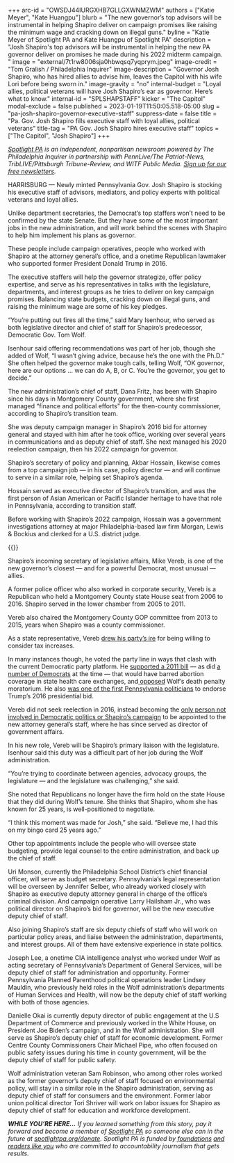 +++
arc-id = "OWSDJ44IURGXHB7GLLGXWNMZWM"
authors = ["Katie Meyer", "Kate Huangpu"]
blurb = "The new governor’s top advisors will be instrumental in helping Shapiro deliver on campaign promises like raising the minimum wage and cracking down on illegal guns."
byline = "Katie Meyer of Spotlight PA and Kate Huangpu of Spotlight PA"
description = "Josh Shapiro's top advisors will be instrumental in helping the new PA governor deliver on promises he made during his 2022 midterm campaign. "
image = "external/7t1rw8006sja0hbwqsq7yqprym.jpeg"
image-credit = "Tom Gralish / Philadelphia Inquirer"
image-description = "Governor Josh Shapiro, who has hired allies to advise him, leaves the Capitol with his wife Lori before being sworn in."
image-gravity = "no"
internal-budget = "Loyal allies, political veterans will have Josh Shapiro’s ear as governor. Here’s what to know."
internal-id = "SPLSHAPSTAFF"
kicker = "The Capitol"
modal-exclude = false
published = 2023-01-19T11:50:05.518-05:00
slug = "pa-josh-shapiro-governor-executive-staff"
suppress-date = false
title = "Pa. Gov. Josh Shapiro fills executive staff with loyal allies, political veterans"
title-tag = "PA Gov. Josh Shapiro hires executive staff"
topics = ["The Capitol", "Josh Shapiro"]
+++

<a href="https://www.spotlightpa.org/"><i>Spotlight PA</i></a><i> is an independent, nonpartisan newsroom powered by The Philadelphia Inquirer in partnership with PennLive/The Patriot-News, TribLIVE/Pittsburgh Tribune-Review, and WITF Public Media. </i><a href="https://www.spotlightpa.org/newsletters"><i>Sign up for our free newsletters</i></a><i>.</i>

HARRISBURG — Newly minted Pennsylvania Gov. Josh Shapiro is stocking his executive staff of advisors, mediators, and policy experts with political veterans and loyal allies.

Unlike department secretaries, the Democrat’s top staffers won’t need to be confirmed by the state Senate. But they have some of the most important jobs in the new administration, and will work behind the scenes with Shapiro to help him implement his plans as governor.

These people include campaign operatives, people who worked with Shapiro at the attorney general’s office, and a onetime Republican lawmaker who supported former President Donald Trump in 2016.

<script src="https://www.spotlightpa.org/embed.js" async></script><div data-spl-embed-version="1" data-spl-src="https://www.spotlightpa.org/embeds/newsletter/"></div>


The executive staffers will help the governor strategize, offer policy expertise, and serve as his representatives in talks with the legislature, departments, and interest groups as he tries to deliver on key campaign promises. Balancing state budgets, cracking down on illegal guns, and raising the minimum wage are some of his key pledges.

“You’re putting out fires all the time,” said Mary Isenhour, who served as both legislative director and chief of staff for Shapiro’s predecessor, Democratic Gov. Tom Wolf.

Isenhour said offering recommendations was part of her job, though she added of Wolf, “I wasn’t giving advice, because he’s the one with the Ph.D.” She often helped the governor make tough calls, telling Wolf, “OK governor, here are our options … we can do A, B, or C. You’re the governor, you get to decide.”

The new administration’s chief of staff, Dana Fritz, has been with Shapiro since his days in Montgomery County government, where she first managed “finance and political efforts” for the then-county commissioner, according to Shapiro’s transition team.

She was deputy campaign manager in Shapiro’s 2016 bid for attorney general and stayed with him after he took office, working over several years in communications and as deputy chief of staff. She next managed his 2020 reelection campaign, then his 2022 campaign for governor.

Shapiro’s secretary of policy and planning, Akbar Hossain, likewise comes from a top campaign job — in his case, policy director — and will continue to serve in a similar role, helping set Shapiro’s agenda.

Hossain served as executive director of Shapiro’s transition, and was the first person of Asian American or Pacific Islander heritage to have that role in Pennsylvania, according to transition staff.

Before working with Shapiro’s 2022 campaign, Hossain was a government investigations attorney at major Philadelphia-based law firm Morgan, Lewis &amp; Bockius and clerked for a U.S. district judge.

{{<picture src="external/t697a6rsg7f4mqk0teg45fbgjg.jpeg" description="Shapiro’s incoming secretary of legislative affairs, Mike Vereb, is one of the new governor’s closest — and for a powerful Democrat, most unusual — allies." caption="Shapiro’s incoming secretary of legislative affairs, Mike Vereb, is one of the new governor’s closest — and for a powerful Democrat, most unusual — allies." credit="DAVID M WARREN / File Photograph">}} 

Shapiro’s incoming secretary of legislative affairs, Mike Vereb, is one of the new governor’s closest — and for a powerful Democrat, most unusual — allies.

A former police officer who also worked in corporate security, Vereb is a Republican who held a Montgomery County state House seat from 2006 to 2016. Shapiro served in the lower chamber from 2005 to 2011.

Vereb also chaired the Montgomery County GOP committee from 2013 to 2015, years when Shapiro was a county commissioner.

As a state representative, Vereb <a href="https://whyy.org/articles/retiring-pa-lawmaker-from-montco-was-target-of-gops-conservative-wing/">drew his party’s ire</a> for being willing to consider tax increases.

In many instances though, he voted the party line in ways that clash with the current Democratic party platform. He <a href="https://justfacts.votesmart.org/candidate/60287/mike-vereb?categoryId=2&amp;type=V,S,R,E,F,P">supported a 2011 bill</a> — as did <a href="https://www.pacatholic.org/pro-life-bill-to-remove-taxpayer-funded-abortions-from-health-exchange-passes-house/">a number of Democrats</a> at the time — that would have barred abortion coverage in state health care exchanges, and<a href="https://www.wesa.fm/politics-government/2015-03-04/state-lawmakers-to-review-death-penalty-governors-role-in-halting-executions"> opposed</a> Wolf’s death penalty moratorium. He also <a href="https://www.politicspa.com/hd-150-vereb-endorses-trump/74715/">was one of the first Pennsylvania politicians</a> to endorse Trump’s 2016 presidential bid.

Vereb did not seek reelection in 2016, instead becoming the <a href="https://www.pottsmerc.com/2017/01/15/vereb-lands-job-with-incoming-pa-ag-shapiro/">only person not involved in Democratic politics or Shapiro’s campaign</a> to be appointed to the new attorney general’s staff, where he has since served as director of government affairs.

In his new role, Vereb will be Shapiro’s primary liaison with the legislature. Isenhour said this duty was a difficult part of her job during the Wolf administration.

“You’re trying to coordinate between agencies, advocacy groups, the legislature — and the legislature was challenging,” she said.

She noted that Republicans no longer have the firm hold on the state House that they did during Wolf’s tenure. She thinks that Shapiro, whom she has known for 25 years, is well-positioned to negotiate.

“I think this moment was made for Josh,” she said. “Believe me, I had this on my bingo card 25 years ago.”

Other top appointments include the people who will oversee state budgeting, provide legal counsel to the entire administration, and back up the chief of staff.

Uri Monson, currently the Philadelphia School District’s chief financial officer, will serve as budget secretary. Pennsylvania’s legal representation will be overseen by Jennifer Selber, who already worked closely with Shapiro as executive deputy attorney general in charge of the office’s criminal division. And campaign operative Larry Hailsham Jr., who was political director on Shapiro’s bid for governor, will be the new executive deputy chief of staff.

Also joining Shapiro’s staff are six deputy chiefs of staff who will work on particular policy areas, and liaise between the administration, departments, and interest groups. All of them have extensive experience in state politics.

<script src="https://www.spotlightpa.org/embed.js" async></script><div data-spl-embed-version="1" data-spl-src="https://www.spotlightpa.org/embeds/donate/"></div>


Joseph Lee, a onetime CIA intelligence analyst who worked under Wolf as acting secretary of Pennsylvania’s Department of General Services, will be deputy chief of staff for administration and opportunity. Former Pennsylvania Planned Parenthood political operations leader Lindsey Mauldin, who previously held roles in the Wolf administration’s departments of Human Services and Health, will now be the deputy chief of staff working with both of those agencies.

Danielle Okai is currently deputy director of public engagement at the U.S Department of Commerce and previously worked in the White House, on President Joe Biden’s campaign, and in the Wolf administration. She will serve as Shapiro’s deputy chief of staff for economic development. Former Centre County Commissioners Chair Michael Pipe, who often focused on public safety issues during his time in county government, will be the deputy chief of staff for public safety.

Wolf administration veteran Sam Robinson, who among other roles worked as the former governor’s deputy chief of staff focused on environmental policy, will stay in a similar role in the Shapiro administration, serving as deputy chief of staff for consumers and the environment. Former labor union political director Tori Shriver will work on labor issues for Shapiro as deputy chief of staff for education and workforce development.

<i><b>WHILE YOU’RE HERE...</b></i><i> If you learned something from this story, pay it forward and become a member of </i><a href="https://www.spotlightpa.org/"><i>Spotlight PA</i></a><i> so someone else can in the future at </i><a href="http://spotlightpa.org/donate"><i>spotlightpa.org/donate</i></a><i>. Spotlight PA is funded by</i><a href="https://www.spotlightpa.org/support"><i> foundations</i></a><i> </i><a href="https://www.spotlightpa.org/support"><i>and readers like you</i></a><i> who are committed to accountability journalism that gets results.</i>
